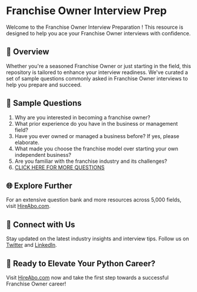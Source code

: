 # Franchise Owner Interview Prep

Welcome to the Franchise Owner Interview Preparation ! This resource is designed to help you ace your Franchise Owner interviews with confidence.

## 🚀 Overview

Whether you're a seasoned Franchise Owner or just starting in the field, this repository is tailored to enhance your interview readiness. We've curated a set of sample questions commonly asked in Franchise Owner interviews to help you prepare and succeed.

## 📝 Sample Questions

1. Why are you interested in becoming a franchise owner?
2. What prior experience do you have in the business or management field?
3. Have you ever owned or managed a business before? If yes, please elaborate.
4. What made you choose the franchise model over starting your own independent business?
5. Are you familiar with the franchise industry and its challenges?
6. [CLICK HERE FOR MORE QUESTIONS](https://hireabo.com/job/1_4_16/Franchise%20Owner)

## 🌐 Explore Further

For an extensive question bank and more resources across 5,000 fields, visit [HireAbo.com](https://www.hireabo.com).

## 📱 Connect with Us

Stay updated on the latest industry insights and interview tips. Follow us on [Twitter](https://twitter.com/hireabo) and [LinkedIn](https://www.linkedin.com/in/hire-abo-3609972a8/).

## 🚀 Ready to Elevate Your Python Career?

Visit [HireAbo.com](https://www.hireabo.com) now and take the first step towards a successful Franchise Owner career!